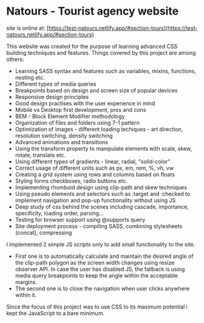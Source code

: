 # Natours - Tourist agency website
site is online at:
[https://test-natours.netlify.app/#section-tours](https://test-natours.netlify.app/#section-tours)

This website was created for the purpose of learning advanced CSS building techniques and features.
Things covered by this project are among others:
- Learning SASS syntax and features such as variables, mixins, functions, nesting etc.
- Different types of media queries
- Breakpoints based on design and screen size of popular devices
- Responsive design principles
- Good design practises with the user experience in mind
- Mobile vs Desktop first development, pros and cons
- BEM - Block Element Modifier methodology
- Organization of files and folders using 7-1 pattern
- Optimization of images - different loading techiques - art direction, resolution switching, density switching
- Advanced animations and transitions
- Using the transform property to manipulate elements with scale, skew, rotate, translate etc.
- Using different types of gradients - linear, radial, "solid-color"
- Correct usage of different units such as px, em, rem, %, vh, vw
- Creating a grid system using rows and columns based on floats
- Styling forms checkboxes, radio buttons etc.
- Implementing rhomboid design using clip-path and skew techniques
- Using pseudo elements and selectors such as :target and :checked to implement navigation and pop-up functionality without using JS
- Deep study of css behind the scenes including cascade, importance, specificity, loading order, parsing...
- Testing for browser support using @supports query
- Site deployment process - compiling SASS, combining stylesheets (concat), compressing

I implemented 2 simple JS scripts only to add small functionality to the site.
- First one is to automatically calculate and maintain the desired angle of the clip-path polygon as the screen width changes using resize observer API.
  In case the user has disabled JS, the fallback is using media query breakpoints to keep the angle within the acceptable margins.
- The second one is to close the navigation when user clicks anywhere within it.

Since the focus of this project was to use CSS to its maximum potential i kept the JavaScript to a bare minimum.


